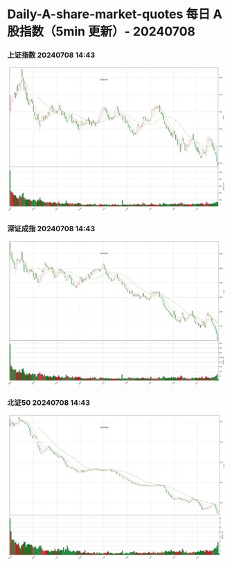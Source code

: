 
# Daily-A-share-market-quotes 每日 A 股指数（5min 更新）- 20240708

### 上证指数 20240708 14:43
![](./fig/2024/7/20240708-sh000001.png)

### 深证成指 20240708 14:43
![](./fig/2024/7/20240708-sz399001.png)

### 北证50 20240708 14:43
![](./fig/2024/7/20240708-bj899050.png)
